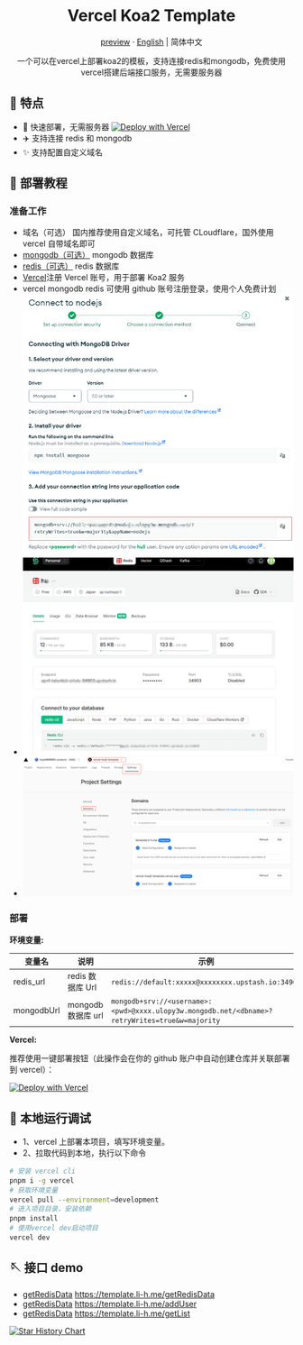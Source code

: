 <div align="center">
  <h1>Vercel Koa2 Template</h1>
  <p><a href="https://template.li-h.me/">preview</a> · <a href="https://github.com/hugh888888/VercelKoa2Template/blob/main/README_en.md">English</a> | 简体中文</p>
  <p>一个可以在vercel上部署koa2的模板，支持连接redis和mongodb，免费使用vercel搭建后端接口服务，无需要服务器</p>

</div>

## 🌈 特点

- 🚀 快速部署，无需服务器 [![Deploy with Vercel](https://vercel.com/button)](https://vercel.com/new/clone?repository-url=https%3A//github.com/hugh888888/VercelKoa2Template&env=redis_url&env=mongodbUrl)
- ✈️ 支持连接 redis 和 mongodb
- ✨ 支持配置自定义域名

## 👋 部署教程

### 准备工作

- 域名（可选） 国内推荐使用自定义域名，可托管 CLoudflare，国外使用 vercel 自带域名即可
- [mongodb（可选）](https://www.mongodb.com) mongodb 数据库
- [redis（可选）](https://upstash.com/) redis 数据库
- [Vercel](https://vercel.com)注册 Vercel 账号，用于部署 Koa2 服务
- vercel mongodb redis 可使用 github 账号注册登录，使用个人免费计划
  ![mongodb 配置](./img/mongodb.png)
- ![redis配置](./img/redis.png)
- ![域名配置](./img/vercel.png)

### 部署

**环境变量:**

| 变量名     | 说明               | 示例                                                                                           |
| ---------- | ------------------ | ---------------------------------------------------------------------------------------------- |
| redis_url  | redis 数据库 Url   | `redis://default:xxxxx@xxxxxxxx.upstash.io:34903`                                              |
| mongodbUrl | mongodb 数据库 url | `mongodb+srv://<username>:<pwd>@xxxx.ulopy3w.mongodb.net/<dbname>?retryWrites=true&w=majority` |

**Vercel:**

推荐使用一键部署按钮（此操作会在你的 github 账户中自动创建仓库并关联部署到 vercel）：

[![Deploy with Vercel](https://vercel.com/button)](https://vercel.com/new/clone?repository-url=https%3A//github.com/hugh888888/VercelKoa2Template&env=redis_url&env=mongodbUrl)

## 🔨 本地运行调试

- 1、vercel 上部署本项目，填写环境变量。
- 2、拉取代码到本地，执行以下命令

```bash
# 安装 vercel cli
pnpm i -g vercel
# 获取环境变量
vercel pull --environment=development
# 进入项目目录，安装依赖
pnpm install
# 使用vercel dev启动项目
vercel dev
```

## 🪡 接口 demo

- [getRedisData](https://template.li-h.me/getRedisData) https://template.li-h.me/getRedisData
- [getRedisData](https://template.li-h.me/addUser?name=1&phone=2) https://template.li-h.me/addUser
- [getRedisData](https://template.li-h.me/getList) https://template.li-h.me/getList

[![Star History Chart](https://api.star-history.com/svg?repos=hugh888888/VercelKoa2Template&type=Date)](https://star-history.com/#hugh888888/VercelKoa2Template&Date)
